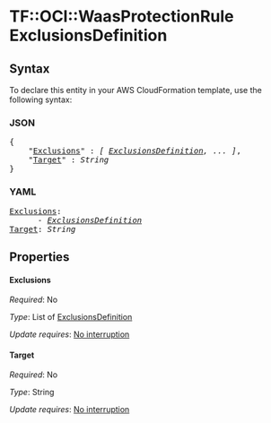 # TF::OCI::WaasProtectionRule ExclusionsDefinition

## Syntax

To declare this entity in your AWS CloudFormation template, use the following syntax:

### JSON

<pre>
{
    "<a href="#exclusions" title="Exclusions">Exclusions</a>" : <i>[ <a href="exclusionsdefinition.md">ExclusionsDefinition</a>, ... ]</i>,
    "<a href="#target" title="Target">Target</a>" : <i>String</i>
}
</pre>

### YAML

<pre>
<a href="#exclusions" title="Exclusions">Exclusions</a>: <i>
      - <a href="exclusionsdefinition.md">ExclusionsDefinition</a></i>
<a href="#target" title="Target">Target</a>: <i>String</i>
</pre>

## Properties

#### Exclusions

_Required_: No

_Type_: List of <a href="exclusionsdefinition.md">ExclusionsDefinition</a>

_Update requires_: [No interruption](https://docs.aws.amazon.com/AWSCloudFormation/latest/UserGuide/using-cfn-updating-stacks-update-behaviors.html#update-no-interrupt)

#### Target

_Required_: No

_Type_: String

_Update requires_: [No interruption](https://docs.aws.amazon.com/AWSCloudFormation/latest/UserGuide/using-cfn-updating-stacks-update-behaviors.html#update-no-interrupt)

